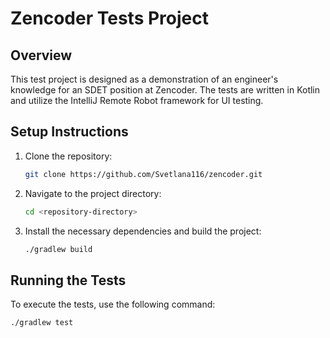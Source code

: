 # Zencoder Tests Project

## Overview
This test project is designed as a demonstration of an engineer's knowledge for an SDET position at Zencoder. 
The tests are written in Kotlin and utilize the IntelliJ Remote Robot framework for UI testing.

## Setup Instructions
1. Clone the repository:
    ```sh
    git clone https://github.com/Svetlana116/zencoder.git
    ```
2. Navigate to the project directory:
    ```sh
    cd <repository-directory>
    ```
3. Install the necessary dependencies and build the project:
    ```sh
    ./gradlew build
    ```

## Running the Tests
To execute the tests, use the following command:
```sh
./gradlew test
